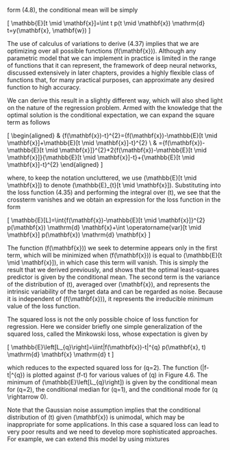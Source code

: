 form (4.8), the conditional mean will be simply

\[
\mathbb{E}[t \mid \mathbf{x}]=\int t p(t \mid \mathbf{x}) \mathrm{d} t=y(\mathbf{x}, \mathbf{w})
\]

The use of calculus of variations to derive (4.37) implies that we are optimizing over all possible functions \(f(\mathbf{x})\). Although any parametric model that we can implement in practice is limited in the range of functions that it can represent, the framework of deep neural networks, discussed extensively in later chapters, provides a highly flexible class of functions that, for many practical purposes, can approximate any desired function to high accuracy.

We can derive this result in a slightly different way, which will also shed light on the nature of the regression problem. Armed with the knowledge that the optimal solution is the conditional expectation, we can expand the square term as follows

\[
\begin{aligned}
& \{f(\mathbf{x})-t\}^{2}=\{f(\mathbf{x})-\mathbb{E}[t \mid \mathbf{x}]+\mathbb{E}[t \mid \mathbf{x}]-t\}^{2} \\
& =\{f(\mathbf{x})-\mathbb{E}[t \mid \mathbf{x}]\}^{2}+2\{f(\mathbf{x})-\mathbb{E}[t \mid \mathbf{x}]\}\{\mathbb{E}[t \mid \mathbf{x}]-t\}+\{\mathbb{E}[t \mid \mathbf{x}]-t\}^{2}
\end{aligned}
\]

where, to keep the notation uncluttered, we use \(\mathbb{E}[t \mid \mathbf{x}]\) to denote \(\mathbb{E}_{t}[t \mid \mathbf{x}]\). Substituting into the loss function (4.35) and performing the integral over \(t\), we see that the crossterm vanishes and we obtain an expression for the loss function in the form

\[
\mathbb{E}[L]=\int\{f(\mathbf{x})-\mathbb{E}[t \mid \mathbf{x}]\}^{2} p(\mathbf{x}) \mathrm{d} \mathbf{x}+\int \operatorname{var}[t \mid \mathbf{x}] p(\mathbf{x}) \mathrm{d} \mathbf{x}
\]

The function \(f(\mathbf{x})\) we seek to determine appears only in the first term, which will be minimized when \(f(\mathbf{x})\) is equal to \(\mathbb{E}[t \mid \mathbf{x}]\), in which case this term will vanish. This is simply the result that we derived previously, and shows that the optimal least-squares predictor is given by the conditional mean. The second term is the variance of the distribution of \(t\), averaged over \(\mathbf{x}\), and represents the intrinsic variability of the target data and can be regarded as noise. Because it is independent of \(f(\mathbf{x})\), it represents the irreducible minimum value of the loss function.

The squared loss is not the only possible choice of loss function for regression. Here we consider briefly one simple generalization of the squared loss, called the Minkowski loss, whose expectation is given by

\[
\mathbb{E}\left[L_{q}\right]=\iint|f(\mathbf{x})-t|^{q} p(\mathbf{x}, t) \mathrm{d} \mathbf{x} \mathrm{d} t
\]

which reduces to the expected squared loss for \(q=2\). The function \(|f-t|^{q}\) is plotted against \(f-t\) for various values of \(q\) in Figure 4.6. The minimum of \(\mathbb{E}\left[L_{q}\right]\) is given by the conditional mean for \(q=2\), the conditional median for \(q=1\), and the conditional mode for \(q \rightarrow 0\).

Note that the Gaussian noise assumption implies that the conditional distribution of \(t\) given \(\mathbf{x}\) is unimodal, which may be inappropriate for some applications. In this case a squared loss can lead to very poor results and we need to develop more sophisticated approaches. For example, we can extend this model by using mixtures